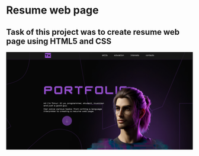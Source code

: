 # Resume web page 

## Task of this project was to create resume web page using HTML5 and CSS

![site screen](./screen.png)